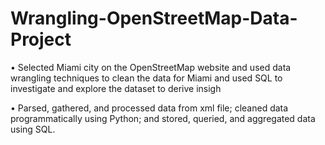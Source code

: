 # Wrangling-OpenStreetMap-Data-Project

•	Selected Miami city on the OpenStreetMap website and used data wrangling techniques to clean the data for Miami and used SQL to investigate and explore the dataset to derive insigh

•	Parsed, gathered, and processed data from xml file; cleaned data programmatically using Python; and stored,
queried, and aggregated data using SQL.

